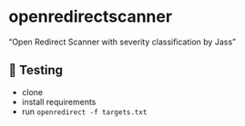 # openredirectscanner
 “Open Redirect Scanner with severity classification by Jass”
## 🔬 Testing
- clone
- install requirements
- run `openredirect -f targets.txt`
